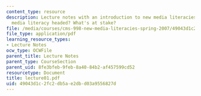 ```yaml
---
content_type: resource
description: Lecture notes with an introduction to new media literacies. Where is
  media literacy headed? What's at stake?
file: /media/courses/cms-998-new-media-literacies-spring-2007/49043d1c2fc2db5ae2dbd03a9556827d_lecture01.pdf
file_type: application/pdf
learning_resource_types:
- Lecture Notes
ocw_type: OCWFile
parent_title: Lecture Notes
parent_type: CourseSection
parent_uid: 8fe3bfeb-9feb-8a40-84b2-af457599cd52
resourcetype: Document
title: lecture01.pdf
uid: 49043d1c-2fc2-db5a-e2db-d03a9556827d
---
```

